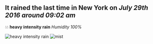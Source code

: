 ## It rained the last time in New York on *July 29th 2016 around 09:02 am*
💧💧  **heavy intensity rain** *Humidity 100%*

![heavy intensity rain](http://openweathermap.org/img/w/10d.png) ![mist](http://openweathermap.org/img/w/50d.png)
